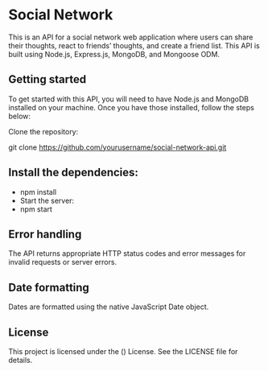 # Social Network 

This is an API for a social network web application where users can share their thoughts, react to friends’ thoughts, and create a friend list. This API is built using Node.js, Express.js, MongoDB, and Mongoose ODM.

## Getting started
To get started with this API, you will need to have Node.js and MongoDB installed on your machine. Once you have those installed, follow the steps below:

Clone the repository:

git clone https://github.com/yourusername/social-network-api.git

## Install the dependencies:

- npm install
- Start the server:
- npm start

## Error handling
The API returns appropriate HTTP status codes and error messages for invalid requests or server errors.

## Date formatting
Dates are formatted using the native JavaScript Date object.

## License
This project is licensed under the () License. See the LICENSE file for details.